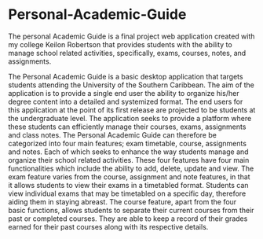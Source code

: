 # Personal-Academic-Guide
The personal Academic Guide is a final project web application created with my college Keilon Robertson that provides students with the ability to manage school related activities, 
specifically, exams, courses, notes, and assignments.

The Personal Academic Guide is a basic desktop application that targets students attending the University of the Southern Caribbean. 
The aim of the application is to provide a single end user the ability to organize his/her degree content into a detailed and systemized format. 
The end users for this application at the point of its first release are projected to be students at the undergraduate level. 
The application seeks to provide a platform where these students can efficiently manage their courses, exams, assignments and class notes.
The Personal Academic Guide can therefore be categorized into four main features; exam timetable, course, assignments and notes. 
Each of which seeks to enhance the way students manage and organize their school related activities. 
These four features have four main functionalities which include the ability to add, delete, update and view. 
The exam feature varies from the course, assignment and note features, in that it allows students to view their exams in a timetabled format. 
Students can view individual exams that may be timetabled on a specific day, therefore aiding them in staying abreast. 
The course feature, apart from the four basic functions, allows students to separate their current courses from their past or completed courses. 
They are able to keep a record of their grades earned for their past courses along with its respective details.

